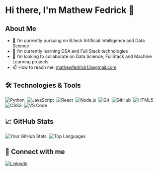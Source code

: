 # Hi there,  I'm Mathew Fedrick  👋

## About Me

- 🔭 I’m currently pursuing on B.tech Artificial Intelligence and Data Science
- 🌱 I’m currently learning DSA and Full Stack technologies
- 👯 I’m looking to collaborate on Data Science, FullStack and Machine Learning projects
- 📫 How to reach me: mathewfedrick13@gmail.com

## 🛠️ Technologies & Tools

![Python](https://img.shields.io/badge/-Python-05122A?style=flat&logo=python)&nbsp;
![JavaScript](https://img.shields.io/badge/-JavaScript-05122A?style=flat&logo=javascript)&nbsp;
![React](https://img.shields.io/badge/-React-05122A?style=flat&logo=react)&nbsp;
![Node.js](https://img.shields.io/badge/-Node.js-05122A?style=flat&logo=node.js)&nbsp;
![Git](https://img.shields.io/badge/-Git-05122A?style=flat&logo=git)&nbsp;
![GitHub](https://img.shields.io/badge/-GitHub-05122A?style=flat&logo=github)&nbsp;
![HTML5](https://img.shields.io/badge/-HTML5-05122A?style=flat&logo=html5)&nbsp;
![CSS3](https://img.shields.io/badge/-CSS3-05122A?style=flat&logo=css3)&nbsp;
![VS Code](https://img.shields.io/badge/-VS%20Code-05122A?style=flat&logo=visual-studio-code&logoColor=007ACC)&nbsp;

## 📈 GitHub Stats

![Your GitHub Stats](https://github-readme-stats.vercel.app/api?username=yourusername&show_icons=true&hide_border=true)&nbsp;
![Top Languages](https://github-readme-stats.vercel.app/api/top-langs/?username=yourusername&layout=compact&hide_border=true)

## 🔗 Connect with me

[![LinkedIn](https://img.shields.io/badge/-LinkedIn-0077B5?style=flat&logo=linkedin&logoColor=white)](https://www.linkedin.com/in/mathew-fedrick-i-52120321a/)


